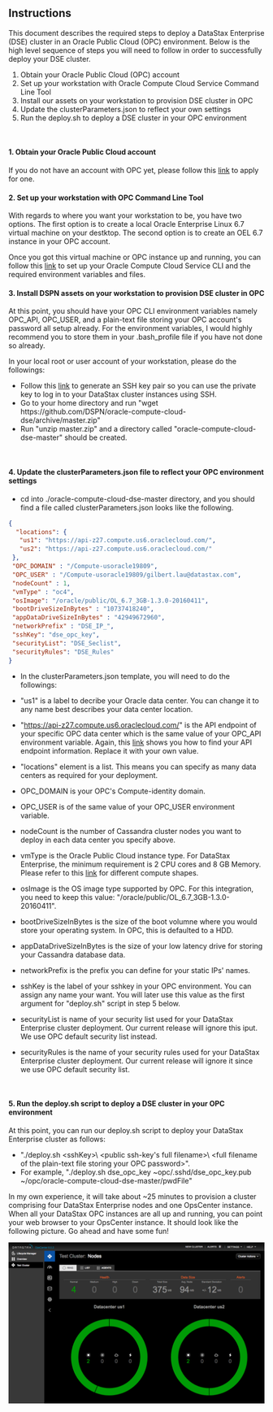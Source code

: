 ## Instructions

This document describes the required steps to deploy a DataStax Enterprise (DSE) cluster in an Oracle Public Cloud (OPC) environment.  Below is the high level sequence of steps you will need to follow in order to successfully deploy your DSE cluster.

1. Obtain your Oracle Public Cloud (OPC) account
2. Set up your workstation with Oracle Compute Cloud Service Command Line Tool
3. Install our assets on your workstation to provision DSE cluster in OPC
4. Update the clusterParameters.json to reflect your own settings
5. Run the deploy.sh to deploy a DSE cluster in your OPC environment
<br>

#### 1. Obtain your Oracle Public Cloud account
If you do not have an account with OPC yet, please follow this [link](https://myaccount.cloud.oracle.com/mycloud/faces/trialsignup.jspx?serviceType=IAASMB) to apply for one.
<br>

#### 2. Set up your workstation with OPC Command Line Tool
With regards to where you want your workstation to be, you have two options.  The first option is to create a local Oracle Enterprise Linux 6.7 virtual machine on your destktop.  The second option is to create an OEL 6.7 instance in your OPC account.  
        
Once you got this virtual machine or OPC instance up and running, you can follow this [link](http://docs.oracle.com/cloud/latest/stcomputecs/STCLR/GUID-62B0B2BD-A95F-4F82-B144-8C1DBA8760E9.htm#STCLR-GUID-62B0B2BD-A95F-4F82-B144-8C1DBA8760E9) 
to set up your Oracle Compute Cloud Service CLI and the required environment variables and files.
<br>
        
#### 3. Install DSPN assets on your workstation to provision DSE cluster in OPC
At this point, you should have your OPC CLI environment variables namely OPC_API, OPC_USER, and a plain-text file storing your OPC account's password all setup already.  For the environment variables, I would highly recommend you to store them in your .bash_profile file if you have not done so already.

In your local root or user account of your workstation, please do the followings:

 * Follow this [link](https://docs.oracle.com/cloud/latest/stcomputecs/STCSG/GUID-EE29085A-79B1-4A3A-BF25-A2A9516EC5F3.htm#OCSUG149) to generate an SSH key pair so you can use the private key to log in to your DataStax cluster instances using SSH.
 * Go to your home directory and run "wget https<nolink>://github.com/DSPN/oracle-compute-cloud-dse/archive/master.zip"
 * Run "unzip master.zip" and a directory called "oracle-compute-cloud-dse-master" should be created.
<br>

#### 4. Update the clusterParameters.json file to reflect your OPC environment settings
 * cd into ./oracle-compute-cloud-dse-master directory, and you should find a file called clusterParameters.json looks like the following.

 ```json
 {
   "locations": { 
    "us1": "https://api-z27.compute.us6.oraclecloud.com/",
    "us2": "https://api-z27.compute.us6.oraclecloud.com/"
  },
  "OPC_DOMAIN" : "/Compute-usoracle19809",
  "OPC_USER" : "/Compute-usoracle19809/gilbert.lau@datastax.com",
  "nodeCount" : 1,
  "vmType" : "oc4",
  "osImage": "/oracle/public/OL_6.7_3GB-1.3.0-20160411",
  "bootDriveSizeInBytes" : "10737418240",
  "appDataDriveSizeInBytes" : "42949672960",
  "networkPrefix" : "DSE_IP_",
  "sshKey": "dse_opc_key",
  "securityList": "DSE_Seclist",
  "securityRules": "DSE_Rules"
 }
 ```

 * In the clusterParameters.json template, you will need to do the followings:
 
  * "us1" is a label to decribe your Oracle data center.  You can change it to any name best describes your data center location.
  * "https://api-z27.compute.us6.oraclecloud.com/" is the API endpoint of your specific OPC data center which is the same value of your OPC_API environment variable. Again, this [link](http://docs.oracle.com/cloud/latest/stcomputecs/STCSA/SendRequests.html) shows you how to find your API endpoint information.  Replace it with your own value.
  * "locations" element is a list.  This means you can specify as many data centers as required for your deployment.
  * OPC_DOMAIN is your OPC's Compute-identity domain.
  * OPC_USER is of the same value of your OPC_USER environment variable.
  * nodeCount is the number of Cassandra cluster nodes you want to deploy in each data center you specify above.
  * vmType is the Oracle Public Cloud instance type.  For DataStax Enterprise, the minimum requirement is 2 CPU cores and 8 GB Memory.  Please refer to this [link](https://cloud.oracle.com/compute?tabname=PricingInfo) for different compute shapes.
  * osImage is the OS image type supported by OPC.  For this integration, you need to keep this value: "/oracle/public/OL_6.7_3GB-1.3.0-20160411".
  * bootDriveSizeInBytes is the size of the boot volumne where you would store your operating system.  In OPC, this is defaulted to a HDD.
  * appDataDriveSizeInBytes is the size of your low latency drive for storing your Cassandra database data.
  * networkPrefix is the prefix you can define for your static IPs' names.
  * sshKey is the label of your sshkey in your OPC environment.  You can assign any name your want.  You will later use this value as the first argument for "deploy.sh" script in step 5 below.
  * securityList is name of your security list used for your DataStax Enterprise cluster deployment.  Our current release will ignore this iput. We use OPC default security list instead.
  * securityRules is the name of your security rules used for your DataStax Enterprise cluster deployment.   Our current release will ignore it since we use OPC default security list.
 <br>
 
#### 5. Run the deploy.sh script to deploy a DSE cluster in your OPC environment

 At this point, you can run our deploy.sh script to deploy your DataStax Enterprise cluster as follows: 
 
   * "./deploy.sh  \<sshKey>\  \<public ssh-key's full filename>\  \<full filename of the plain-text file storing your OPC password>\".
   * For example, "./deploy.sh  dse_opc_key  ~opc/.sshd/dse_opc_key.pub  ~/opc/oracle-compute-cloud-dse-master/pwdFile"
 
 In my own experience, it will take about ~25 minutes to provision a cluster comprising four DataStax Enterprise nodes and one OpsCenter instance.  When all your DataStax OPC instances are all up and running, you can point your web browser to your OpsCenter instance. It should look like the following picture.  Go ahead and have some fun!
 
 ![Alt](./DataStax-OpsCenter.png "DataStax OpsCenter")


